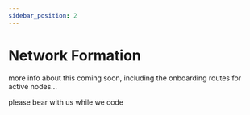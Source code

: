 ```yaml
---
sidebar_position: 2
---
```


# Network Formation

more info about this coming soon, including the onboarding routes for active nodes...

please bear with us while we code
